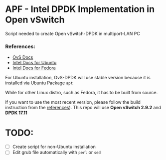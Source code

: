 # APF - Intel DPDK Implementation in Open vSwitch
Script needed to create Open vSwitch-DPDK in multiport-LAN  PC

### References:

* [OvS Docs](http://docs.openvswitch.org/en/latest/intro/install/dpdk/)
* [Intel Docs for Ubuntu](https://software.intel.com/en-us/articles/set-up-open-vswitch-with-dpdk-on-ubuntu-server)
* [Intel Docs for Fedora](https://software.intel.com/en-us/articles/using-open-vswitch-with-dpdk-for-inter-vm-nfv-applications)

For Ubuntu installation, OvS-DPDK will use stable version because it is installed via Ubuntu Package `apt`

While for other Linux distro, such as Fedora, it has to be built from source.

If you want to use the most recent version, please follow the build instruction from the [references](#references)).
This repo will use **Open vSwitch 2.9.2** and **DPDK 17.11**

# TODO:

- [ ] Create script for non-Ubuntu installation	
- [ ] Edit grub file automatically with `perl` or `sed`
